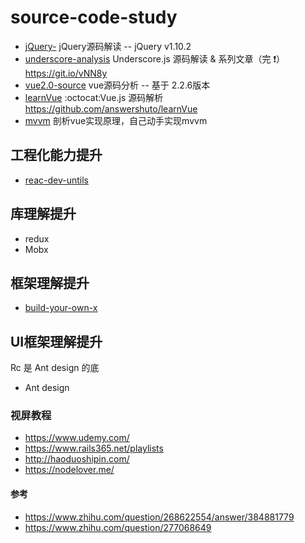 # source-code-study

- [jQuery-](https://github.com/chokcoco/jQuery-) jQuery源码解读 -- jQuery v1.10.2
- [underscore-analysis](https://github.com/anzichi/underscore-analysis) Underscore.js 源码解读 & 系列文章（完 ❗️） https://git.io/vNN8y
- [vue2.0-source](https://github.com/liutao/vue2.0-source) vue源码分析 -- 基于 2.2.6版本
- [learnVue](https://github.com/answershuto/learnVue) :octocat:Vue.js 源码解析 https://github.com/answershuto/learnVue
- [mvvm](https://github.com/DMQ/mvvm) 剖析vue实现原理，自己动手实现mvvm


## 工程化能力提升
- [reac-dev-untils](https://github.com/facebook/create-react-app/tree/next/packages/react-dev-utils)

## 库理解提升
- redux
- Mobx

## 框架理解提升

- [build-your-own-x](https://github.com/danistefanovic/build-your-own-x)

## UI框架理解提升

Rc 是 Ant design 的底
- Ant design

### 视屏教程

- https://www.udemy.com/
- https://www.rails365.net/playlists
- http://haoduoshipin.com/
- https://nodelover.me/
#### 参考
- https://www.zhihu.com/question/268622554/answer/384881779
- https://www.zhihu.com/question/277068649
